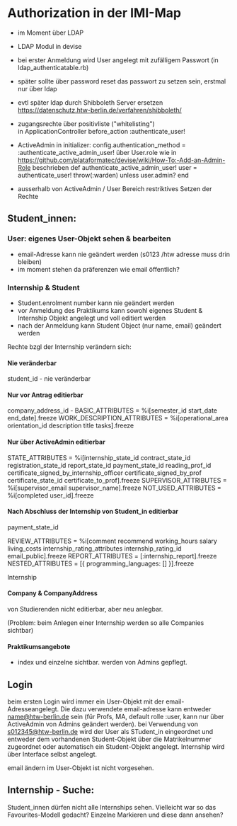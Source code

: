 # Authorization in der IMI-Map

- im Moment über LDAP
- LDAP Modul in devise
- bei erster Anmeldung wird User angelegt mit zufälligem Passwort
  (in ldap_authenticatable.rb)
- später sollte über password reset das passwort zu setzen sein, erstmal nur
  über ldap
- evtl später ldap durch Shibboleth Server ersetzen
   https://datenschutz.htw-berlin.de/verfahren/shibboleth/
- zugangsrechte über positivliste ("whitelisting")  
  in ApplicationController before_action :authenticate_user!
- ActiveAdmin in initializer:   config.authentication_method = :authenticate_active_admin_user!
  über User.role wie in
  https://github.com/plataformatec/devise/wiki/How-To:-Add-an-Admin-Role
  beschrieben
   def authenticate_active_admin_user!
     user = authenticate_user!
     throw(:warden) unless user.admin?
   end

- ausserhalb von ActiveAdmin / User Bereich restriktives Setzen der Rechte

## Student_innen:

### User: eigenes User-Objekt sehen & bearbeiten
- email-Adresse kann nie geändert werden (s0123 /htw adresse muss drin bleiben)
- im moment stehen da präferenzen wie email öffentlich?

### Internship & Student


- Student.enrolment number kann nie geändert werden
- vor Anmeldung des Praktikums kann sowohl eigenes Student & Internship Objekt
angelegt und voll editiert werden
- nach der Anmeldung kann Student Object (nur name, email) geändert werden

Rechte bzgl der Internship verändern sich:

#### Nie veränderbar
student_id - nie veränderbar

#### Nur vor Antrag editierbar
company_address_id -
BASIC_ATTRIBUTES = %i[semester_id start_date end_date].freeze
WORK_DESCRIPTION_ATTRIBUTES = %i[operational_area
                                 orientation_id description title tasks].freeze


#### Nur über ActiveAdmin editierbar
STATE_ATTRIBUTES = %i[internship_state_id contract_state_id registration_state_id
                      report_state_id payment_state_id
                      reading_prof_id certificate_signed_by_internship_officer
                      certificate_signed_by_prof
                      certificate_state_id
                      certificate_to_prof].freeze
SUPERVISOR_ATTRIBUTES = %i[supervisor_email
                            supervisor_name].freeze
NOT_USED_ATTRIBUTES = %i[completed user_id].freeze



#### Nach Abschluss der Internship von Student_in editierbar

payment_state_id

REVIEW_ATTRIBUTES = %i[comment
                       recommend
                       working_hours
                       salary
                       living_costs
                       internship_rating_attributes
                       internship_rating_id
                       email_public].freeze
REPORT_ATTRIBUTES = [:internship_report].freeze
NESTED_ATTRIBUTES = [{ programming_languages: [] }].freeze


Internship

#### Company & CompanyAddress
von Studierenden nicht editierbar, aber neu anlegbar.

(Problem: beim Anlegen einer Internship werden so alle Companies sichtbar)

#### Praktikumsangebote
- index und einzelne sichtbar. werden von Admins gepflegt.

## Login

beim ersten Login wird immer ein User-Objekt mit der email-Adresseangelegt.
Die dazu verwendete email-adresse
kann entweder name@htw-berlin.de sein (für Profs, MA, default rolle :user,
kann nur über ActiveAdmin von Admins geändert werden).
bei Verwendung von s012345@htw-berlin.de wird der User als STudent_in eingeordnet
und entweder dem vorhandenen Student-Objekt über die Matrikelnummer zugeordnet
oder automatisch ein Student-Objekt angelegt. Internship wird über Interface
selbst angelegt.

email ändern im User-Objekt ist nicht vorgesehen.




## Internship - Suche:

Student_innen dürfen nicht alle Internships sehen.
Vielleicht war so das Favourites-Modell gedacht?
Einzelne Markieren und diese dann ansehen?
